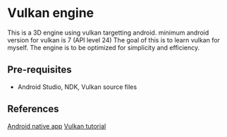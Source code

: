 Vulkan engine
===============
This is a 3D engine using vulkan targetting android. minimum android version for vulkan is 7 (API level 24)
The goal of this is to learn vulkan for myself. The engine is to be optimized for simplicity and efficiency.

Pre-requisites
--------------
- Android Studio, NDK, Vulkan source files


References
--------------
[Android native app](https://developer.android.com/ndk/samples/sample_na)
[Vulkan tutorial](https://vulkan-tutorial.com/)
